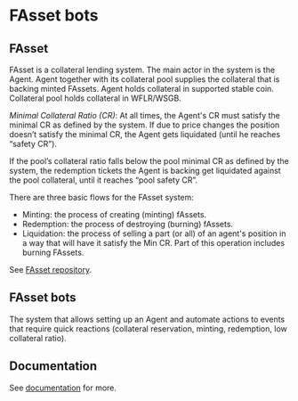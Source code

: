 # FAsset bots

## FAsset
FAsset is a collateral lending system. The main actor in the system is the Agent. Agent together with its collateral pool supplies the collateral that is backing minted FAssets. Agent holds collateral in supported stable coin. Collateral pool holds collateral in WFLR/WSGB.

*Minimal Collateral Ratio (CR)*: At all times, the Agent's CR must satisfy the minimal CR as defined by the system. If due to price changes the position doesn’t satisfy the minimal CR, the Agent gets liquidated (until he reaches “safety CR”).

If the pool’s collateral ratio falls below the pool minimal CR as defined by the system, the redemption tickets the Agent is backing get liquidated against the pool collateral, until it reaches “pool safety CR”.

There are three basic flows for the FAsset system:

- Minting: the process of creating (minting) fAssets.
- Redemption: the process of destroying (burning) fAssets.
- Liquidation: the process of selling a part (or all) of an agent's position in a way that will have it satisfy the Min CR. Part of this operation includes burning FAssets.

See [FAsset repository](https://gitlab.com/flarenetwork/fasset).

## FAsset bots

The system that allows setting up an Agent and automate actions to events that require quick reactions (collateral reservation, minting, redemption, low collateral ratio).

## Documentation
See [documentation](./docs/README.md) for more.
